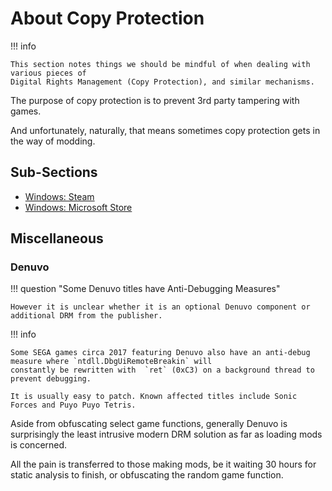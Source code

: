 # About Copy Protection

!!! info

    This section notes things we should be mindful of when dealing with various pieces of
    Digital Rights Management (Copy Protection), and similar mechanisms.

The purpose of copy protection is to prevent 3rd party tampering with games.

And unfortunately, naturally, that means sometimes copy protection gets in the way of modding.

## Sub-Sections

- [Windows: Steam](./Windows-Steam.md)
- [Windows: Microsoft Store](./Windows-MSStore.md)

## Miscellaneous

### Denuvo

!!! question "Some Denuvo titles have Anti-Debugging Measures"

    However it is unclear whether it is an optional Denuvo component or additional DRM from the publisher.

!!! info

    Some SEGA games circa 2017 featuring Denuvo also have an anti-debug measure where `ntdll.DbgUiRemoteBreakin` will
    constantly be rewritten with  `ret` (0xC3) on a background thread to prevent debugging.

    It is usually easy to patch. Known affected titles include Sonic Forces and Puyo Puyo Tetris.

Aside from obfuscating select game functions, generally Denuvo is
surprisingly the least intrusive modern DRM solution as far as loading mods is concerned.

All the pain is transferred to those making mods, be it waiting 30 hours for static analysis
to finish, or obfuscating the random game function.
